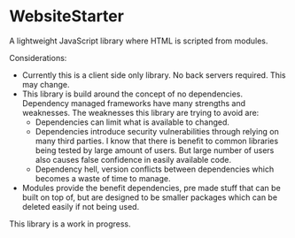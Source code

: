 # WebsiteStarter
A lightweight JavaScript library where HTML is scripted from modules.

Considerations:
- Currently this is a client side only library. No back servers required. This may change.
- This library is build around the concept of no dependencies. Dependency managed frameworks have many strengths and weaknesses. The weaknesses this library are trying to avoid are:
  - Dependencies can limit what is available to changed.
  - Dependencies introduce security vulnerabilities through relying on many third parties. I know that there is benefit to common libraries being tested by large amount of users. But large number of users also causes false confidence in easily available code.
  - Dependency hell, version conflicts between dependencies which becomes a waste of time to manage.
- Modules provide the benefit dependencies, pre made stuff that can be built on top of, but are designed to be smaller packages which can be deleted easily if not being used.


This library is a work in progress.
